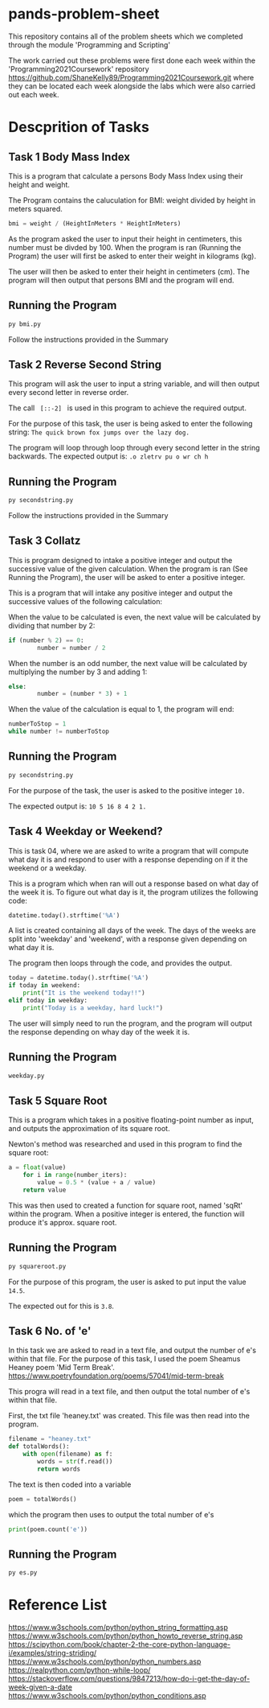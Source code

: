 # pands-problem-sheet
This repository contains all of the problem sheets which we completed through the module 'Programming and Scripting'

The work carried out these problems were first done each week within the 'Programming2021Coursework' repository https://github.com/ShaneKelly89/Programming2021Coursework.git where they can be located each week alongside the labs which were also carried out each week. 

# Descprition of Tasks 

## Task 1 Body Mass Index

This is a program that calculate a persons Body Mass Index using their height and weight.

The Program contains the caluculation for BMI: weight divided by height in meters squared.
```python
bmi = weight / (HeightInMeters * HeightInMeters)
```

As the program asked the user to input their height in centimeters, this number must be divded by 100. When the program is ran (Running the Program) the user will first be asked to enter their weight in kilograms (kg).

The user will then be asked to enter their height in centimeters (cm).
The program will then output that persons BMI and the program will end.



## Running the Program 

```python
py bmi.py
```
Follow the instructions provided in the Summary 

## Task 2 Reverse Second String


This program will ask the user to input a string variable, and will then output every second letter in reverse order.

The call ``` 
[::-2]  ``` is used in this program to achieve the required output. 

For the purpose of this task, the user is being asked to enter the following string:
```The quick brown fox jumps over the lazy dog.``` 

The program will loop through loop through every second letter in the string backwards.
The expected output is: ```.o zletrv pu o wr ch h```

## Running the Program 

```python
py secondstring.py 
```
Follow the instructions provided in the Summary 

## Task 3 Collatz 

This is program designed to intake a positive integer and output the successive value of the given calculation. 
When the program is ran (See Running the Program), the user will be asked to enter a positive integer. 

This is a program that will intake any positive integer and output the successive values of the following calculation:

When the value to be calculated is even, the next value will be calculated by dividing that number by 2:

``` python
if (number % 2) == 0: 
        number = number / 2
``` 

When the number is an odd number, the next value will be calculated by multiplying the number by 3 and adding 1:
```python
else:                      
        number = (number * 3) + 1
``` 

When the value of the calculation is equal to 1, the program will end: 
```python
numberToStop = 1 
while number != numberToStop
```

## Running the Program 

```python
py secondstring.py 
```
For the purpose of the task, the user is asked to the positive integer ```10.```

The expected output is: ```10 5 16 8 4 2 1.```

## Task 4 Weekday or Weekend?

This is task 04, where we are asked to write a program that will compute what day it is and respond to user with a response depending on if it the weekend or a weekday. 

This is a program which when ran will out a response based on what day of the week it is. To figure out what day is it, the program utilizes the following code:
```python
datetime.today().strftime('%A')   
```

A list is created containing all days of the week. 
The days of the weeks are split into 'weekday' and 'weekend', with a response given depending on what day it is. 

The program then loops through the code, and provides the output. 
```python
today = datetime.today().strftime('%A')  
if today in weekend:
    print("It is the weekend today!!")
elif today in weekday:
    print("Today is a weekday, hard luck!")  
```


The user will simply need to run the program, and the program will output the response depending on whay day of the week it is.

## Running the Program 
```python
weekday.py  
```

## Task 5 Square Root 

This is a program which takes in a positive floating-point number as input, and outputs the approximation of its square root.

Newton's method was researched and used in this program to find the square root: 
```python
a = float(value)  
    for i in range(number_iters):
        value = 0.5 * (value + a / value)
    return value  
```

This was then used to created a function for square root, named 'sqRt' within the program. When a positive integer is entered, the function will produce it's approx. square root.


## Running the Program 
```python
py squareroot.py
```
For the purpose of this program, the user is asked to put input the value ```14.5```.

The expected out for this is ```3.8```.

## Task 6 No. of 'e' 

In this task we are asked to read in a text file, and output the number of e's within that file. For the purpose of this task, I used the poem Sheamus Heaney poem 'Mid Term Break'.\
https://www.poetryfoundation.org/poems/57041/mid-term-break

This progra will read in a text file, and then output the total number of e's within that file. 

First, the txt file 'heaney.txt' was created. This file was then read into the program. 



```python
filename = "heaney.txt"
def totalWords():
    with open(filename) as f:
        words = str(f.read()) 
        return words
```
The text is then coded into a variable 

```python
poem = totalWords()
```
which the program then uses to output the total number of e's 
```python
print(poem.count('e'))
```

## Running the Program 

```python
py es.py
```

# Reference List 
https://www.w3schools.com/python/python_string_formatting.asp
https://www.w3schools.com/python/python_howto_reverse_string.asp
https://scipython.com/book/chapter-2-the-core-python-language-i/examples/string-striding/
https://www.w3schools.com/python/python_numbers.asp
https://realpython.com/python-while-loop/
https://stackoverflow.com/questions/9847213/how-do-i-get-the-day-of-week-given-a-date
https://www.w3schools.com/python/python_conditions.asp



